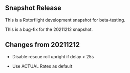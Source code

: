 ## Snapshot Release

This is a Rotorflight development snapshot for beta-testing.

This is a bug-fix for the 20211212 snapshot.

## Changes from 20211212

- Disable rescue roll upright if delay > 25s

- Use ACTUAL Rates as default

